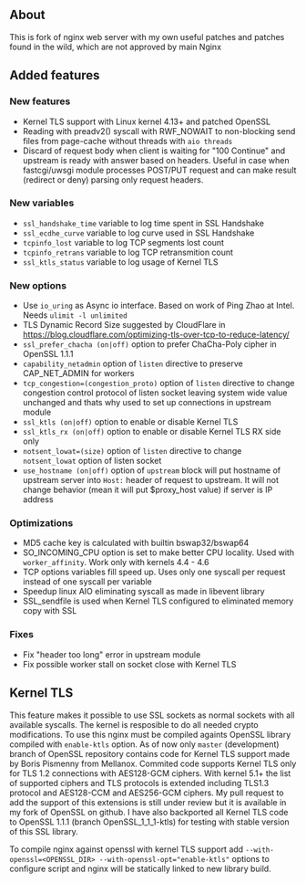 ## About

This is fork of nginx web server with my own useful patches and patches found in the wild, which are not approved by main Nginx 

## Added features

### New features

* Kernel TLS support with Linux kernel 4.13+ and patched OpenSSL
* Reading with preadv2() syscall with RWF_NOWAIT to non-blocking send files from page-cache without threads with `aio threads`
* Discard of request body when client is waiting for "100 Continue" and upstream is ready with answer based on headers. Useful in case when fastcgi/uwsgi module processes POST/PUT request and can make result (redirect or deny) parsing only request headers.

### New variables

* `ssl_handshake_time` variable to log time spent in SSL Handshake
* `ssl_ecdhe_curve` variable to log curve used in SSL Handshake
* `tcpinfo_lost` variable to log TCP segments lost count
* `tcpinfo_retrans` variable to log TCP retransmition count
* `ssl_ktls_status` variable to log usage of Kernel TLS

### New options

* Use `io_uring` as Async io interface. Based on work of Ping Zhao at Intel. Needs `ulimit -l unlimited`
* TLS Dynamic Record Size suggested by CloudFlare in https://blog.cloudflare.com/optimizing-tls-over-tcp-to-reduce-latency/
* `ssl_prefer_chacha (on|off)` option to prefer ChaCha-Poly cipher in OpenSSL 1.1.1
* `capability_netadmin` option of `listen` directive to preserve CAP_NET_ADMIN for workers
* `tcp_congestion=(congestion_proto)` option of `listen` directive to change congestion control protocol of listen socket leaving system wide value unchanged and   thats why used to set up connections in upstream module
* `ssl_ktls (on|off)` option to enable or disable Kernel TLS
* `ssl_ktls_rx (on|off)` option to enable or disable Kernel TLS RX side only
* `notsent_lowat=(size)` option of `listen` directive to change `notsent_lowat` option of listen socket
* `use_hostname (on|off)` option of `upstream` block will put hostname of upstream server into `Host:` header of request to upstream. It will not change behavior (mean it will put $proxy_host value) if server is IP address

### Optimizations

* MD5 cache key is calculated with builtin bswap32/bswap64
* SO_INCOMING_CPU option is set to make better CPU locality. Used with `worker_affinity`. Work only with kernels 4.4 - 4.6
* TCP options variables fill speed up. Uses only one syscall per request instead of one syscall per variable
* Speedup linux AIO eliminating syscall as made in libevent library
* SSL_sendfile is used when Kernel TLS configured to eliminated memory copy with SSL

### Fixes

* Fix "header too long" error in upstream module
* Fix possible worker stall on socket close with Kernel TLS

## Kernel TLS

This feature makes it possible to use SSL sockets as normal sockets with all available syscalls. The kernel is resposible to do all needed crypto modifications.
To use this nginx must be compiled againts OpenSSL library compiled with `enable-ktls` option. As of now only `master` (development) branch of OpenSSL repository contains code for Kernel TLS support made by Boris Pismenny from Mellanox. Commited code supports Kernel TLS only for TLS 1.2 connections with AES128-GCM ciphers. With kernel 5.1+ the list of supported ciphers and TLS protocols is extended including TLS1.3 protocol and AES128-CCM and AES256-GCM ciphers. My pull request to add the support of this extensions is still under review but it is available in my fork of OpenSSL on github. I have also backported all Kernel TLS code to OpenSSL 1.1.1 (branch OpenSSL_1_1_1-ktls) for testing with stable version of this SSL library.

To compile nginx against openssl with kernel TLS support add `--with-openssl=<OPENSSL_DIR> --with-openssl-opt="enable-ktls"` options to configure script and nginx will be statically linked to new library build.
